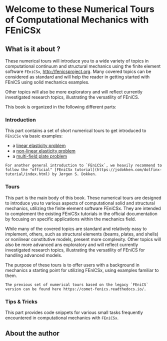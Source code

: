 # Welcome to these Numerical Tours of Computational Mechanics with FEniCSx

## What is it about ?

These numerical tours will introduce you to a wide variety of topics in computational continuum and structural mechanics using the finite element software `FEniCSx`, http://fenicsproject.org. Many covered topics can be considered as standard and will help the reader in getting started with FEniCS using solid mechanics examples.

Other topics will also be more exploratory and will reflect currently investigated research topics, illustrating the versatility of FEniCS.

This book is organized in the following different parts:

### Introduction
This part contains a set of short numerical tours to get introduced to `FEniCSx` via basic examples:
  - a [linear elasticity problem](intro/linear_elasticity.md)
  - a [non-linear elasticity problem](intro/hyperelasticity.md)
  - a [multi-field plate problem](intro/plates.md)

```{seealso}
For another general introduction to `FEniCSx`, we heavily recommend to follow the "official" [FEniCSx tutorial](https://jsdokken.com/dolfinx-tutorial/index.html) by Jørgen S. Dokken.
```

### Tours
This part is the main body of this book. These numerical tours are designed to introduce you to various aspects of computational solid and structural mechanics, utilizing the finite element software FEniCSx. They are intended to complement the existing FEniCSx tutorials in the official documentation by focusing on specific applications within the mechanics field.

While many of the covered topics are standard and relatively easy to implement, others, such as structural elements (beams, plates, and shells) or nonlinear constitutive models, present more complexity.
Other topics will also be more advanced ans exploratory and will reflect currently investigated research topics, illustrating the versatility of FEniCS for handling advanced models.

The purpose of these tours is to offer users with a background in mechanics a starting point for utilizing FEniCSx, using examples familiar to them.

```{seealso}
The previous set of numerical tours based on the legacy `FEniCS` version can be found here https://comet-fenics.readthedocs.io/.
```


### Tips & Tricks 

This part provides code snippets for various small tasks frequently encountered in computational mechanics with `FEniCSx`.


## About the author